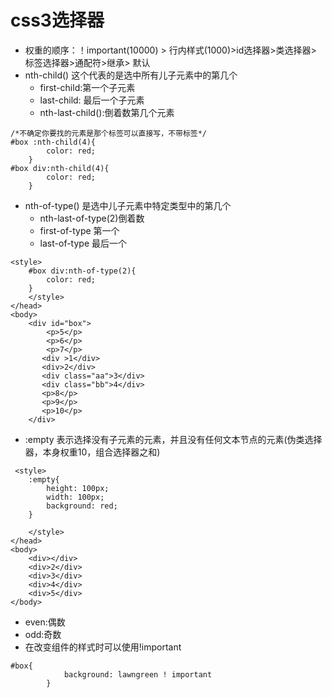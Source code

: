 # css3选择器
- 权重的顺序：！important(10000) > 行内样式(1000)>id选择器>类选择器> 标签选择器>通配符>继承> 默认
- nth-child() 这个代表的是选中所有儿子元素中的第几个
  - first-child:第一个子元素
  - last-child: 最后一个子元素
  - nth-last-child():倒着数第几个元素
```
/*不确定你要找的元素是那个标签可以直接写，不带标签*/
#box :nth-child(4){
        color: red;
    }
#box div:nth-child(4){
        color: red;
    }
```
- nth-of-type() 是选中儿子元素中特定类型中的第几个
  - nth-last-of-type(2)倒着数
  - first-of-type 第一个
  - last-of-type 最后一个
```
<style>  
    #box div:nth-of-type(2){
        color: red;
    }
    </style>
</head>
<body>
    <div id="box">
        <p>5</p>
        <p>6</p>
        <p>7</p>
       <div >1</div>
       <div>2</div>
       <div class="aa">3</div>
       <div class="bb">4</div>
       <p>8</p>
       <p>9</p>
       <p>10</p>
    </div>
```
- :empty 表示选择没有子元素的元素，并且没有任何文本节点的元素(伪类选择器，本身权重10，组合选择器之和)
```
 <style>
    :empty{
        height: 100px;
        width: 100px;
        background: red;
    }
    
    </style>
</head>
<body>
    <div></div>
    <div>2</div>
    <div>3</div>
    <div>4</div>
    <div>5</div>
</body>
```
- even:偶数
- odd:奇数
- 在改变组件的样式时可以使用!important
```
#box{
            background: lawngreen ! important
        }
``` 